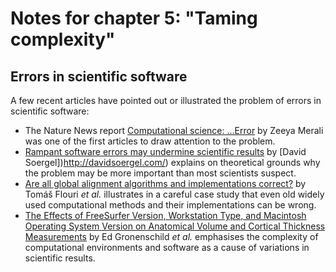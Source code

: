 # Notes for chapter 5: "Taming complexity"

## Errors in scientific software

A few recent articles have pointed out or illustrated the problem of errors in scientific software:

 - The Nature News report [Computational science: ...Error](http://dx.doi.org/10.1038/467775a) by Zeeya Merali was one of the first articles to draw attention to the problem.
 - [Rampant software errors may undermine scientific results](http://dx.doi.org/10.12688/f1000research.5930.2) by [David Soergel])http://davidsoergel.com/) explains on theoretical grounds why the problem may be more important than most scientists suspect.
 - [Are all global alignment algorithms and implementations correct?](http://dx.doi.org/10.1101/031500) by Tomáš Flouri *et al.* illustrates in a careful case study that even old widely used computational methods and their implementations can be wrong.
 - [The Effects of FreeSurfer Version, Workstation Type, and Macintosh Operating System Version on Anatomical Volume and Cortical Thickness Measurements](http://dx.doi.org/10.1371/journal.pone.0038234) by Ed Gronenschild *et al.* emphasises the complexity of computational environments and software as a cause of variations in scientific results.

